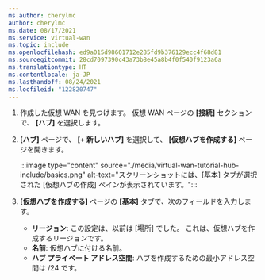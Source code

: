 ```yaml
---
ms.author: cherylmc
author: cherylmc
ms.date: 08/17/2021
ms.service: virtual-wan
ms.topic: include
ms.openlocfilehash: ed9a015d98601712e285fd9b376129ecc4f68d81
ms.sourcegitcommit: 28cd7097390c43a73b8e45a8b4f0f540f9123a6a
ms.translationtype: HT
ms.contentlocale: ja-JP
ms.lasthandoff: 08/24/2021
ms.locfileid: "122820747"
---
```

1. 作成した仮想 WAN を見つけます。 仮想 WAN ページの **[接続]** セクションで、 **[ハブ]** を選択します。
1. **[ハブ]** ページで、 **[+ 新しいハブ]** を選択して、 **[仮想ハブを作成する]** ページを開きます。

   :::image type="content" source="./media/virtual-wan-tutorial-hub-include/basics.png" alt-text="スクリーンショットには、[基本] タブが選択された [仮想ハブの作成] ペインが表示されています。":::

1. **[仮想ハブを作成する]** ページの **[基本]** タブで、次のフィールドを入力します。

   * **リージョン**: この設定は、以前は [場所] でした。 これは、仮想ハブを作成するリージョンです。
   * **名前**: 仮想ハブに付ける名前。
   * **ハブ プライベート アドレス空間**: ハブを作成するための最小アドレス空間は /24 です。

